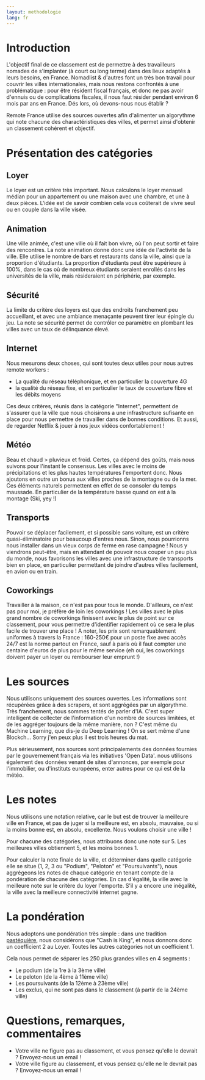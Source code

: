 ```yaml
---
layout: methodologie
lang: fr
---
```

# Introduction

L'objectif final de ce classement est de permettre à des travailleurs nomades de s'implanter (à court ou long terme) dans des lieux adaptés à leurs besoins, en France. Nomadlist & d'autres font un très bon travail pour couvrir les villes internationales, mais nous restons confrontés à une problématique : pour être résident fiscal français, et donc ne pas avoir d'ennuis ou de complications fiscales, il nous faut résider pendant environ 6 mois par ans en France. Dés lors, où devons-nous nous établir ?

Remote France utilise des sources ouvertes afin d'alimenter un algorythme qui note chacune des charactéristiques des villes, et permet ainsi d'obtenir un classement cohérent et objectif.

# Présentation des catégories
## Loyer
Le loyer est un critère très important. Nous calculons le loyer mensuel médian pour un appartement ou une maison avec une chambre, et une à deux pièces. L'idée est de savoir combien cela vous coûterait de vivre seul ou en couple dans la ville visée.


## Animation
Une ville animée, c'est une ville où il fait bon vivre, où l'on peut sortir et faire des rencontres. La note animation donne donc une idée de l'activité de la ville. Elle utilise le nombre de bars et restaurants dans la ville, ainsi que la proportion d'étudiants. La proportion d'étudiants peut être supérieure à 100%, dans le cas où de nombreux étudiants seraient enrollés dans les universités de la ville, mais résideraient en périphérie, par exemple.

## Sécurité
La limite du critère des loyers est que des endroits franchement peu accueillant, et avec une ambiance menaçante peuvent tirer leur épingle du jeu. La note se sécurité permet de contrôler ce paramètre en plombant les villes avec un taux de délinquance élevé.

## Internet
Nous mesurons deux choses, qui sont toutes deux utiles pour nous autres remote workers : 
* La qualité du réseau téléphonique, et en particulier la couverture 4G
* la qualité du réseau fixe, et en particulier le taux de couverture fibre et les débits moyens

Ces deux critères, réunis dans la catégorie "Internet", permettent de s'assurer que la ville que nous choisirons a une infrastructure sufisante en place pour nous permettre de travailler dans de bonnes conditions. Et aussi, de regarder Netflix & jouer à nos jeux vidéos confortablement !

## Météo
Beau et chaud > pluvieux et froid. Certes, ça dépend des goûts, mais nous suivons pour l'instant le consensus. Les villes avec le moins de précipitations et les plus hautes températures l'emportent donc.
Nous ajoutons en outre un bonus aux villes proches de la montagne ou de la mer. Ces éléments naturels permettent en effet de se consoler du temps maussade. En particulier de la température basse quand on est à la montage (Ski, yey !)

## Transports
Pouvoir se déplacer facilement, et si possible sans voiture, est un critère quasi-éliminatoire pour beaucoup d'entres nous. Sinon, nous pourrionns nous installer dans un vieux corps de ferme en rase campagne ! Nous y viendrons peut-être, mais en attendant de pouvoir nous couper un peu plus du monde, nous favorisons les villes avec une infrastructure de transports bien en place, en particulier permettant de joindre d'autres villes facilement, en avion ou en train.

## Coworkings
Travailler à la maison, ce n'est pas pour tous le monde. D'ailleurs, ce n'est pas pour moi, je préfère de loin les coworkings ! Les villes avec le plus grand nombre de coworkings finissent avec le plus de point sur ce classement, pour vous permettre d'identifier rapidement où ce sera le plus facile de trouver une place ! A noter, les prix sont remarquablement uniformes à travers la France : 160-250€ pour un poste fixe avec accès 24/7 est la norme partout en France, sauf à paris où il faut compter une centaine d'euros de plus pour le même service (eh oui, les coworkings doivent payer un loyer ou rembourser leur emprunt !)

# Les sources
Nous utilisons uniquement des sources ouvertes. Les informations sont récupérées grâce à des scrapers, et sont aggrégées par un algorythme. Très franchement, nous sommes tentés de parler d'IA. C'est super intelligent de collecter de l'information d'un nombre de sources limitées, et de les aggréger toujours de la même manière, non ? C'est même du Machine Learning, que dis-je du Deep Learning ! On se sert même d'une Blockch... Sorry j'en peux plus il est trois heures du mat.

Plus sérieusement, nos sources sont principalements des données fournies par le gouvernement français via les initiatives 'Open Data'. nous utilisons également des données venant de sites d'annonces, par exemple pour l'immobilier, ou d'instituts européens, enter autres pour ce qui est de la météo.

# Les notes
Nous utilisons une notation relative, car le but est de trouver la meilleure ville en France, et pas de juger si la meilleure est, en absolu, mauvaise, ou si la moins bonne est, en absolu, excellente. Nous voulons choisir une ville !

Pour chacune des catégories, nous attribuons donc une note sur 5. Les meilleures villes obtiennent 5, et les moins bonnes 1.

Pour calculer la note finale de la ville, et déterminer dans quelle catégorie elle se situe (1, 2, 3 ou "Podium", "Peloton" et "Poursuivants"), nous aggrégeons les notes de chaque catégorie en tenant compte de la pondération de chacune des catégories. En cas d'égalité, la ville avec la meilleure note sur le critère du loyer l'emporte. S'il y a encore une inégalité, la ville avec la meilleure connectivité internet gagne.

# La pondération
Nous adoptons une pondération très simple : dans une tradition [pastéquière](http://larevolutionpasteque.com/), nous considérons que "Cash is King", et nous donnons donc un coefficient 2 au Loyer. Toutes les autres catégories not un coefficient 1.

Cela nous permet de séparer les 250 plus grandes villes en 4 segments :
- Le podium (de la 1re à la 3ème ville)
- Le peloton (de la 4ème à 11ème ville)
- Les poursuivants (de la 12ème à 23ème ville)
- Les exclus, qui ne sont pas dans le classement (à partir de la 24ème ville)

# Questions, remarques, commentaires
- Votre ville ne figure pas au classement, et vous pensez qu'elle le devrait ? Envoyez-nous un email !
- Votre ville figure au classement, et vous pensez qu'elle ne le devrait pas ? Envoyez-nous un email ! 


